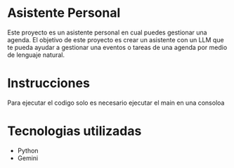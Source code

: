 # Asistente Personal

Este proyecto es un asistente personal en cual puedes gestionar una agenda.
El objetivo de este proyecto es crear un asistente con un LLM que te pueda ayudar a gestionar una eventos o tareas de una agenda por medio de lenguaje natural.

# Instrucciones

Para ejecutar el codigo solo es necesario ejecutar el main en una consoloa

# Tecnologias utilizadas
- Python
- Gemini
  

